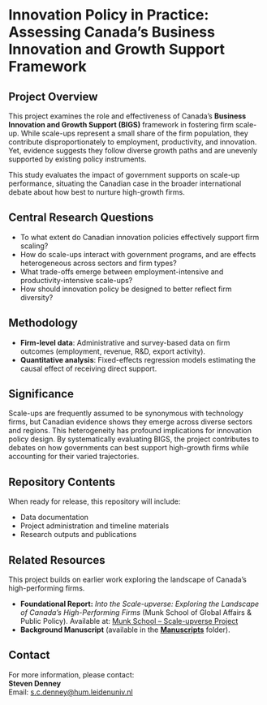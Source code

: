 # Innovation Policy in Practice: Assessing Canada’s Business Innovation and Growth Support Framework

## Project Overview
This project examines the role and effectiveness of Canada’s **Business Innovation and Growth Support (BIGS)** framework in fostering firm scale-up. While scale-ups represent a small share of the firm population, they contribute disproportionately to employment, productivity, and innovation. Yet, evidence suggests they follow diverse growth paths and are unevenly supported by existing policy instruments.  

This study evaluates the impact of government supports on scale-up performance, situating the Canadian case in the broader international debate about how best to nurture high-growth firms.  

## Central Research Questions
- To what extent do Canadian innovation policies effectively support firm scaling?  
- How do scale-ups interact with government programs, and are effects heterogeneous across sectors and firm types?  
- What trade-offs emerge between employment-intensive and productivity-intensive scale-ups?  
- How should innovation policy be designed to better reflect firm diversity?  

## Methodology
- **Firm-level data**: Administrative and survey-based data on firm outcomes (employment, revenue, R&D, export activity).  
- **Quantitative analysis**: Fixed-effects regression models estimating the causal effect of receiving direct support.  

## Significance
Scale-ups are frequently assumed to be synonymous with technology firms, but Canadian evidence shows they emerge across diverse sectors and regions. This heterogeneity has profound implications for innovation policy design. By systematically evaluating BIGS, the project contributes to debates on how governments can best support high-growth firms while accounting for their varied trajectories.  

## Repository Contents
When ready for release, this repository will include:  
- Data documentation 
- Project administration and timeline materials  
- Research outputs and publications

## Related Resources
This project builds on earlier work exploring the landscape of Canada’s high-performing firms.  
- **Foundational Report:** *Into the Scale-upverse: Exploring the Landscape of Canada’s High-Performing Firms* (Munk School of Global Affairs & Public Policy). Available at: [Munk School – Scale-upverse Project](https://munkschool.utoronto.ca/research/scale-verse-exploring-landscape-canadas-high-performing-firms)  
- **Background Manuscript** (available in the [**Manuscripts**](./manuscripts) folder).

## Contact
For more information, please contact:  
**Steven Denney**  
Email: s.c.denney@hum.leidenuniv.nl
